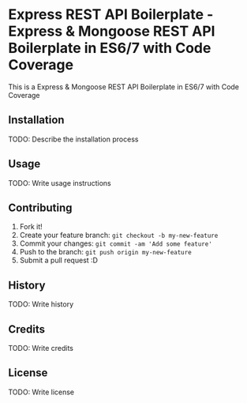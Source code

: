 # Express REST API Boilerplate - Express & Mongoose REST API Boilerplate in ES6/7 with Code Coverage

This is a Express & Mongoose REST API Boilerplate in ES6/7 with Code Coverage

## Installation

TODO: Describe the installation process

## Usage

TODO: Write usage instructions

## Contributing

1. Fork it!
2. Create your feature branch: `git checkout -b my-new-feature`
3. Commit your changes: `git commit -am 'Add some feature'`
4. Push to the branch: `git push origin my-new-feature`
5. Submit a pull request :D

## History

TODO: Write history

## Credits

TODO: Write credits

## License

TODO: Write license